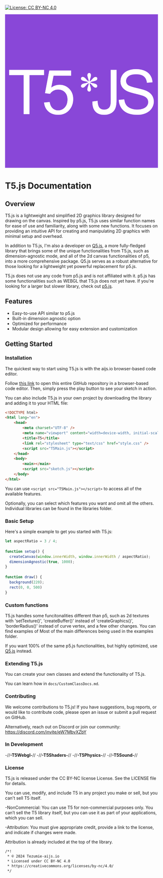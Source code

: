 [![License: CC BY-NC 4.0](https://img.shields.io/badge/License-CC%20BY--NC%204.0-lightgrey.svg)](https://creativecommons.org/licenses/by-nc/4.0/)

![T5 Logo](cover.png)

# T5.js Documentation

## Overview

T5.js is a lightweight and simplified 2D graphics library designed for drawing on the canvas. Inspired by p5.js, T5.js uses similar function names for ease of use and familiarity, along with some new functions. It focuses on providing an intuitive API for creating and manipulating 2D graphics with minimal setup and overhead. 

In addition to T5.js, I'm also a developer on [Q5.js](https://github.com/quinton-ashley/q5.js), a more fully-fledged library that brings some of the unique functionalities from T5.js, such as dimension-agnostic mode, and all of the 2d canvas functionalities of p5, into a more comprehensive package. Q5.js serves as a robust alternative for those looking for a lightweight yet powerful replacement for p5.js.

T5.js does not use any code from p5.js and is not affiliated with it. p5.js has some functionalities such as WEBGL that T5.js does not yet have. If you're looking for a larger but slower library, check out [p5.js](https://github.com/processing/p5.js/tree/main).


## Features
- Easy-to-use API similar to p5.js
- Built-in dimension agnostic option
- Optimized for performance
- Modular design allowing for easy extension and customization
  

## Getting Started

### Installation

The quickest way to start using T5.js is with the aijs.io browser-based code editor.

Follow [this link](https://aijs.io/editor?user=aijs&project=T5JS) to open this entire GitHub repository in a browser-based code editor. Then, simply press the play button to see your sketch in action.

You can also include T5.js in your own project by downloading the library and adding it to your HTML file:

```html
<!DOCTYPE html>
<html lang="en">
    <head>
        <meta charset="UTF-8" />
        <meta name="viewport" content="width=device-width, initial-scale=1.0" />
        <title>T5</title>
        <link rel="stylesheet" type="text/css" href="style.css" />
        <script src="T5Main.js"></script>
    </head>
    <body>
        <main></main>
        <script src="sketch.js"></script>
    </body>
</html>

```
You can use `<script src="T5Main.js"></script>` to access all of the available features.

Optionally, you can select which features you want and omit all the others. Individual libraries can be found in the libraries folder.


### Basic Setup

Here's a simple example to get you started with T5.js:

```js
let aspectRatio = 3 / 4;

function setup() {
  createCanvas(window.innerWidth, window.innerWidth / aspectRatio);
  dimensionAgnostic(true, 1000);
}

function draw() {
  background(220);
  rect(0, 0, 500)
}
```
### Custom functions

T5.js handles some funcitonalities different than p5, such as 2d textures with 'setTexture()', 'createBuffer()' instead of 'createGraphics()', 'borderRadius()' instead of curve vertex, and a few other changes. You can find examples of Most of the main differences being used in the examples folder.

If you want 100% of the same p5.js functionalities, but highly optimized, use [Q5.js](https://github.com/quinton-ashley/q5.js) instead.

### Extending T5.js

You can create your own classes and extend the functionality of T5.js.

You can learn how in `docs/CustomClassDocs.md`.

### Contributing

We welcome contributions to T5.js! If you have suggestions, bug reports, or would like to contribute code, please open an issue or submit a pull request on GitHub.

Alternatively, reach out on Discord or join our community: https://discord.com/invite/eW7MbvXZbY

### In Development

-//********************************-T5Webgl-********************************//
-//********************************-T5Shaders-********************************//
-//********************************-T5Physics-********************************//
-//********************************-T5Sound-********************************//

### License

T5.js is released under the CC BY-NC license License. See the LICENSE file for details.

You can use, modify, and include T5 in any project you make or sell, but you can't sell T5 itself.

-NonCommercial: You can use T5 for non-commercial purposes only. You can’t sell the T5 library itself, but you can use it as part of your applications, which you can sell.

-Attribution: You must give appropriate credit, provide a link to the license, and indicate if changes were made.

Attribution is already included at the top of the library.

```
/*!
 * © 2024 Tezumie-aijs.io
 * Licensed under CC BY-NC 4.0
 * https://creativecommons.org/licenses/by-nc/4.0/
 */

 ```








